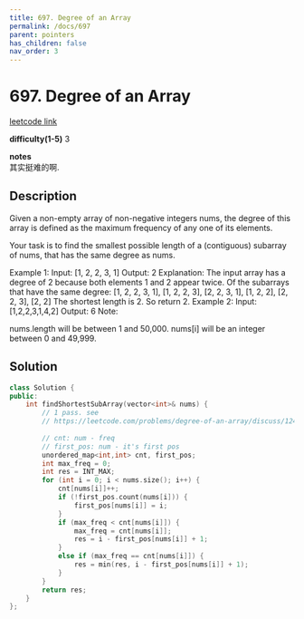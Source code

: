 ```yaml
---
title: 697. Degree of an Array
permalink: /docs/697
parent: pointers
has_children: false
nav_order: 3
---
```

# 697. Degree of an Array
[leetcode link](https://leetcode.com/problems/degree-of-an-array/)

**difficulty(1-5)** 
3

**notes**   
其实挺难的啊.

## Description
Given a non-empty array of non-negative integers nums, the degree of this array is defined as the maximum frequency of any one of its elements.

Your task is to find the smallest possible length of a (contiguous) subarray of nums, that has the same degree as nums.

Example 1:
Input: [1, 2, 2, 3, 1]
Output: 2
Explanation: 
The input array has a degree of 2 because both elements 1 and 2 appear twice.
Of the subarrays that have the same degree:
[1, 2, 2, 3, 1], [1, 2, 2, 3], [2, 2, 3, 1], [1, 2, 2], [2, 2, 3], [2, 2]
The shortest length is 2. So return 2.
Example 2:
Input: [1,2,2,3,1,4,2]
Output: 6
Note:

nums.length will be between 1 and 50,000.
nums[i] will be an integer between 0 and 49,999.


## Solution

```c++
class Solution {
public:
    int findShortestSubArray(vector<int>& nums) {
        // 1 pass. see 
        // https://leetcode.com/problems/degree-of-an-array/discuss/124317/JavaC%2B%2BPython-One-Pass-Solution
        
        // cnt: num - freq
        // first_pos: num - it's first pos
        unordered_map<int,int> cnt, first_pos; 
        int max_freq = 0;
        int res = INT_MAX;
        for (int i = 0; i < nums.size(); i++) {
            cnt[nums[i]]++;
            if (!first_pos.count(nums[i])) {
                first_pos[nums[i]] = i;
            }
            if (max_freq < cnt[nums[i]]) {
                max_freq = cnt[nums[i]];
                res = i - first_pos[nums[i]] + 1;
            }
            else if (max_freq == cnt[nums[i]]) {
                res = min(res, i - first_pos[nums[i]] + 1);
            }
        }
        return res;
    }
};
```

<!-- 
Default label
{: .label }

Blue label
{: .label .label-blue }

Stable
{: .label .label-green }

New release
{: .label .label-purple }

Coming soon
{: .label .label-yellow }

Deprecated
{: .label .label-red } -->
